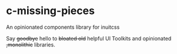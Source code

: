 # c-missing-pieces
An opinionated components library for inuitcss

Say ~~goodbye~~ hello to ~~bloated old~~ helpful UI Toolkits and opinionated ~~,monolithic~~ libraries.
